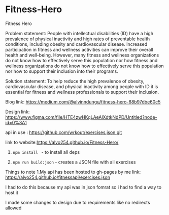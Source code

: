# Fitness-Hero
Fitness Hero

Problem statement:
People with intellectual disabilities (ID) have a high prevalence of physical inactivity and high rates of preventable health conditions, including obesity and cardiovascular disease. Increased participation in fitness and wellness activities can improve their overall health and well-being. However, many fitness and wellness organizations do not know how to effectively serve this population nor how fitness and wellness organizations do not know how to effectively serve this population nor how to support their inclusion into their programs.

Solution statement:
To help reduce the high prevalence of obesity, cardiovascular disease, and physical inactivity among people with ID it is essential for fitness and wellness professionals to support their inclusion.


Blog link: https://medium.com/@alvinndungu/fitness-hero-68b97dbe60c5


Design link: https://www.figma.com/file/HTE4zwHKqLAeAlXdtkNdPD/Untitled?node-id=0%3A1

api in use : https://github.com/wrkout/exercises.json.git

link to website:https://alvo254.github.io/Fitness-Hero/

1. `npm install ` - to install all deps

2. `npm run build:json` - creates a JSON file with all exercises

Things to note
1.My api has been hosted to gh-pages by me link: https://alvo254.github.io/fitnessapi/exercises.json


I had to do this because my api was in json fomrat so i had to find a way to host it

I made some changes to design due to requirements like no redirects allowed 




